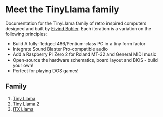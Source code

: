 # Meet the TinyLlama family

Documentation for the TinyLlama family of retro inspired computers designed and built by [Eivind Bohler](https://github.com/eivindbohler). Each iteration is a variation on the following principles:

- Build A fully-fledged 486/Pentium-class PC in a tiny form factor
- Integrate Sound Blaster Pro-compatible audio
- Add a Raspberry Pi Zero 2 for Roland MT-32 and General MIDI music
- Open-source the hardware schematics, board layout and BIOS - build your own!
- Perfect for playing DOS games!

## Family

1. [Tiny Llama](tinylama/index.md)
1. [Tiny Llama 2](tinylama2/index.md)
1. [ITX Llama](itxllama/index.md)

